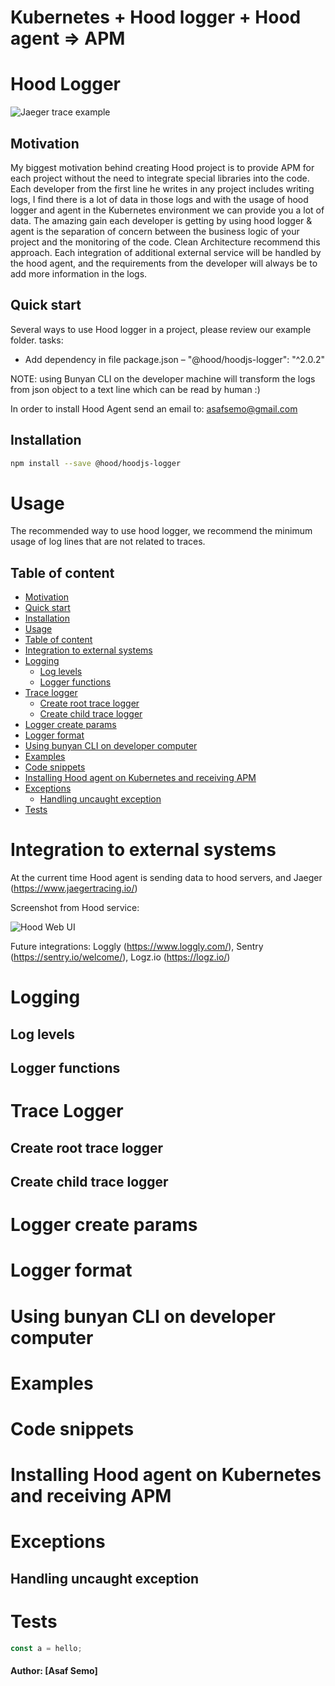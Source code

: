 # Kubernetes + Hood logger + Hood agent => APM

# Hood Logger

![Jaeger trace example](https://github.com/asafsemo/hood_hoodjs-logger/blob/init/docs/jaeger_screenshot.png)

## Motivation
My biggest motivation behind creating Hood project is to provide APM for each project without the need to integrate special libraries into the code.
Each developer from the first line he writes in any project includes writing logs, I find there is a lot of data in those logs and with the usage of hood logger and agent in the Kubernetes environment we can provide you a lot of data.
The amazing gain each developer is getting by using hood logger & agent is the separation of concern between the business logic of your project and the monitoring of the code.
Clean Architecture recommend this approach.
Each integration of additional external service will be handled by the hood agent, and the requirements from the developer will always be to add more information in the logs.

## Quick start
Several ways to use Hood logger in a project, please review our example folder.
tasks:
* Add dependency in file package.json – 
"@hood/hoodjs-logger": "^2.0.2"

NOTE: using Bunyan CLI on the developer machine will transform the logs from json object to a text line which can be read by human :)

In order to install Hood Agent send an email to: asafsemo@gmail.com

## Installation
``` bash
npm install --save @hood/hoodjs-logger
```

# Usage
The recommended way to use hood logger, we recommend the minimum usage of log lines that are not related to traces.

## Table of content
* [Motivation](#motivation)
* [Quick start](#quick-start)
* [Installation](#installation)
* [Usage](#usage)
* [Table of content](#table-of-content)
* [Integration to external systems](#Integration-to-external-systems)
* [Logging]()
    * [Log levels]()
    * [Logger functions]()
* [Trace logger]()
    * [Create root trace logger]()
    * [Create child trace logger]()
* [Logger create params]()
* [Logger format]()
* [Using bunyan CLI on developer computer]()
* [Examples]()
* [Code snippets]()
* [Installing Hood agent on Kubernetes and receiving APM]()
* [Exceptions]()
    * [Handling uncaught exception]()
* [Tests]()

# Integration to external systems
At the current time Hood agent is sending data to hood servers, and Jaeger (https://www.jaegertracing.io/)

Screenshot from Hood service:

![Hood Web UI](https://github.com/asafsemo/hood_hoodjs-logger/blob/init/docs/hood_screenshot.png)

Future integrations:
Loggly (https://www.loggly.com/), Sentry (https://sentry.io/welcome/), Logz.io (https://logz.io/) 

# Logging
## Log levels
## Logger functions

# Trace Logger
## Create root trace logger
## Create child trace logger

# Logger create params
# Logger format
# Using bunyan CLI on developer computer
# Examples
# Code snippets
# Installing Hood agent on Kubernetes and receiving APM
# Exceptions
## Handling uncaught exception

# Tests


``` js
const a = hello;

```


#### Author: [Asaf Semo]
